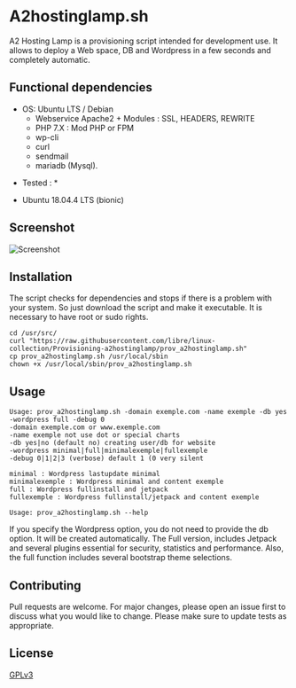 # A2hostinglamp.sh
A2 Hosting Lamp is a provisioning script intended for development use. It allows to deploy a Web space, DB and Wordpress in a few seconds and completely automatic.

## Functional dependencies

- OS: Ubuntu LTS / Debian
  - Webservice Apache2 + Modules : SSL, HEADERS, REWRITE 
  - PHP 7.X : Mod PHP or FPM
  - wp-cli
  - curl
  - sendmail
  - mariadb (Mysql).

* Tested : *
- Ubuntu 18.04.4 LTS (bionic)


## Screenshot 

![Screenshot](screenshot.png)

## Installation

The script checks for dependencies and stops if there is a problem with your system. 
So just download the script and make it executable. It is necessary to have root or sudo rights.
 
```
cd /usr/src/
curl "https://raw.githubusercontent.com/libre/linux-collection/Provisioning-a2hostinglamp/prov_a2hostinglamp.sh"
cp prov_a2hostinglamp.sh /usr/local/sbin
chown +x /usr/local/sbin/prov_a2hostinglamp.sh
```

## Usage

```
Usage: prov_a2hostinglamp.sh -domain exemple.com -name exemple -db yes -wordpress full -debug 0
-domain exemple.com or www.exemple.com
-name exemple not use dot or special charts
-db yes|no (default no) creating user/db for website
-wordpress minimal|full|minimalexemple|fullexemple
-debug 0|1|2|3 (verbose) default 1 (0 very silent

minimal : Wordpress lastupdate minimal
minimalexemple : Wordpress minimal and content exemple
full : Wordpress fullinstall and jetpack
fullexemple : Wordpress fullinstall/jetpack and content exemple

Usage: prov_a2hostinglamp.sh --help
```

If you specify the Wordpress option, you do not need to provide the db option. It will be created automatically.
The Full version, includes Jetpack and several plugins essential for security, statistics and performance. Also, the full function includes several bootstrap theme selections.


## Contributing

Pull requests are welcome. For major changes, please open an issue first to discuss what you would like to change.
Please make sure to update tests as appropriate.

## License
[GPLv3](https://www.gnu.org/licenses/gpl-3.0.html)